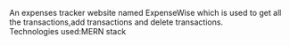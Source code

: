 An expenses tracker website named ExpenseWise which is used to get all the transactions,add transactions and delete transactions.<br>Technologies used:MERN stack
